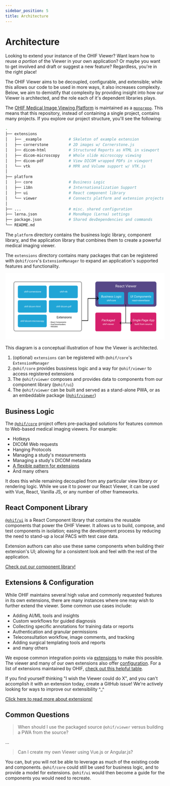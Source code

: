 ```yaml
---
sidebar_position: 5
title: Architecture
---
```


# Architecture

Looking to extend your instance of the OHIF Viewer? Want learn how to reuse _a
portion_ of the Viewer in your own application? Or maybe you want to get
involved and draft or suggest a new feature? Regardless, you're in the right
place!

The OHIF Viewer aims to be decoupled, configurable, and extensible; while this
allows our code to be used in more ways, it also increases complexity. Below, we
aim to demistify that complexity by providing insight into how our Viewer is
architected, and the role each of it's dependent libraries plays.



The [OHIF Medical Image Viewing Platform][viewers-project] is maintained as a
[`monorepo`][monorepo]. This means that this repository, instead of containing a
single project, contains many projects. If you explore our project structure,
you'll see the following:

```bash
.
├── extensions
│   ├── _example            # Skeleton of example extension
│   ├── cornerstone         # 2D images w/ Cornerstone.js
│   ├── dicom-html          # Structured Reports as HTML in viewport
│   ├── dicom-microscopy    # Whole slide microscopy viewing
│   ├── dicom-pdf           # View DICOM wrapped PDFs in viewport
│   └── vtk                 # MPR and Volume support w/ VTK.js
│
├── platform
│   ├── core                # Business Logic
│   ├── i18n                # Internationalization Support
│   ├── ui                  # React component library
│   └── viewer              # Connects platform and extension projects
│
├── ...                     # misc. shared configuration
├── lerna.json              # MonoRepo (Lerna) settings
├── package.json            # Shared devDependencies and commands
└── README.md
```

The `platform` directory contains the business logic library, component library,
and the application library that combines them to create a powerful medical
imaging viewer.

The `extensions` directory contains many packages that can be registered with
`@ohif/core`'s `ExtensionManager` to expand an application's supported features
and functionality.

![Architecture Diagram](./assets/img/architecture-diagram.png)
<!-- <center><i>architecture diagram</i></center> -->

This diagram is a conceptual illustration of how the Viewer is architected.

1. (optional) `extensions` can be registered with `@ohif/core`'s
   `ExtensionManager`
2. `@ohif/core` provides bussiness logic and a way for `@ohif/viewer` to access
   registered extensions
3. The `@ohif/viewer` composes and provides data to components from our
   component library (`@ohif/ui`)
4. The `@ohif/viewer` can be built and served as a stand-alone PWA, or as an
   embeddable package ([`@ohif/viewer`][viewer-npm])

## Business Logic

The [`@ohif/core`][core-github] project offers pre-packaged solutions for
features common to Web-based medical imaging viewers. For example:

- Hotkeys
- DICOM Web requests
- Hanging Protocols
- Managing a study's measurements
- Managing a study's DICOM metadata
- [A flexible pattern for extensions](./extensions/index.md)
- And many others

It does this while remaining decoupled from any particular view library or
rendering logic. While we use it to power our React Viewer, it can be used with
Vue, React, Vanilla JS, or any number of other frameworks.

## React Component Library

[`@ohif/ui`][ui-github] is a React Component library that contains the reusable
components that power the OHIF Viewer. It allows us to build, compose, and test
components in isolation; easing the development process by reducing the need to
stand-up a local PACS with test case data.

Extension authors can also use these same components when building their
extension's UI; allowing for a consistent look and feel with the rest of the
application.

[Check out our component library!](https://react.ohif.org/)

## Extensions & Configuration

While OHIF maintains several high value and commonly requested features in its
own extensions, there are many instances where one may wish to further extend
the viewer. Some common use cases include:

- Adding AI/ML tools and insights
- Custom workflows for guided diagnosis
- Collecting specific annotations for training data or reports
- Authentication and granular permissions
- Teleconsultation workflow, image comments, and tracking
- Adding surgical templating tools and reports
- and many others

We expose common integration points via [extensions](./extensions/index.md) to
make this possible. The viewer and many of our own extensions also offer
[configuration][configuration]. For a list of extensions maintained by OHIF,
[check out this helpful table](./extensions/index.md#maintained-extensions).

If you find yourself thinking "I wish the Viewer could do X", and you can't
accomplish it with an extension today, create a GitHub issue! We're actively
looking for ways to improve our extensibility ^\_^

[Click here to read more about extensions!](./extensions/index.md)

## Common Questions

> When should I use the packaged source `@ohif/viewer` versus building a PWA
> from the source?

...

> Can I create my own Viewer using Vue.js or Angular.js?

You can, but you will not be able to leverage as much of the existing code and
components. `@ohif/core` could still be used for business logic, and to provide
a model for extensions. `@ohif/ui` would then become a guide for the components
you would need to recreate.

<!--
  Links
  -->

<!-- prettier-ignore-start -->
[monorepo]: https://github.com/OHIF/Viewers/issues/768
[viewers-project]: https://github.com/OHIF/Viewers
[viewer-npm]: https://www.npmjs.com/package/@ohif/viewer
[pwa]: https://developers.google.com/web/progressive-web-apps/
[configuration]: ../configuring/index.md
[extensions]: ../extensions/index.md
[core-github]: https://github.com/OHIF/viewers/platform/core
[ui-github]: https://github.com/OHIF/Viewers/tree/master/platform/ui
<!-- prettier-ignore-end -->
